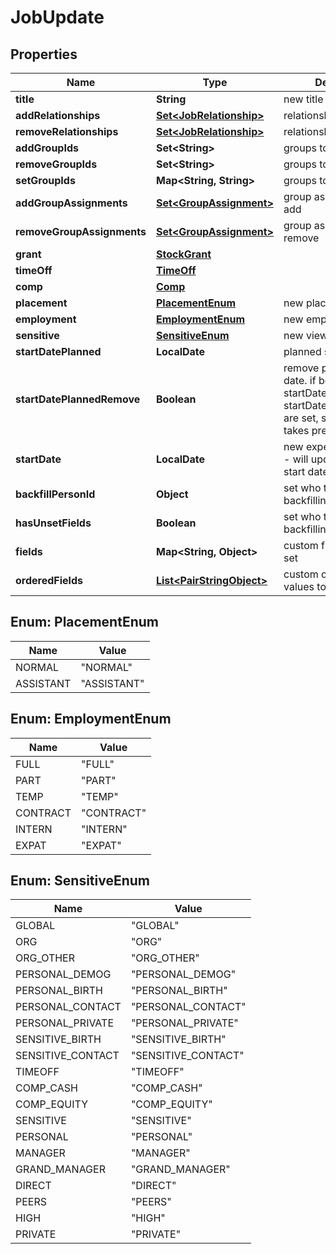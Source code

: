 

# JobUpdate


## Properties

| Name | Type | Description | Notes |
|------------ | ------------- | ------------- | -------------|
|**title** | **String** | new title |  [optional] |
|**addRelationships** | [**Set&lt;JobRelationship&gt;**](JobRelationship.md) | relationships to add |  [optional] |
|**removeRelationships** | [**Set&lt;JobRelationship&gt;**](JobRelationship.md) | relationships to remove |  [optional] |
|**addGroupIds** | **Set&lt;String&gt;** | groups to add |  [optional] |
|**removeGroupIds** | **Set&lt;String&gt;** | groups to remove |  [optional] |
|**setGroupIds** | **Map&lt;String, String&gt;** | groups to set |  [optional] |
|**addGroupAssignments** | [**Set&lt;GroupAssignment&gt;**](GroupAssignment.md) | group assignments to add |  [optional] |
|**removeGroupAssignments** | [**Set&lt;GroupAssignment&gt;**](GroupAssignment.md) | group assignments to remove |  [optional] |
|**grant** | [**StockGrant**](StockGrant.md) |  |  [optional] |
|**timeOff** | [**TimeOff**](TimeOff.md) |  |  [optional] |
|**comp** | [**Comp**](Comp.md) |  |  [optional] |
|**placement** | [**PlacementEnum**](#PlacementEnum) | new placement |  [optional] |
|**employment** | [**EmploymentEnum**](#EmploymentEnum) | new employment status |  [optional] |
|**sensitive** | [**SensitiveEnum**](#SensitiveEnum) | new view sensitivity |  [optional] |
|**startDatePlanned** | **LocalDate** | planned start date |  [optional] |
|**startDatePlannedRemove** | **Boolean** | remove planned start date. if both startDatePlanned and startDatePlannedRemove are set, startDatePlanned takes precedence |  [optional] |
|**startDate** | **LocalDate** | new expected start date - will update to person start date in future |  [optional] |
|**backfillPersonId** | **Object** | set who this job is backfilling |  [optional] |
|**hasUnsetFields** | **Boolean** | set who this job is backfilling |  [optional] |
|**fields** | **Map&lt;String, Object&gt;** | custom fields values to set |  [optional] |
|**orderedFields** | [**List&lt;PairStringObject&gt;**](PairStringObject.md) | custom ordered fields values to set |  [optional] |



## Enum: PlacementEnum

| Name | Value |
|---- | -----|
| NORMAL | &quot;NORMAL&quot; |
| ASSISTANT | &quot;ASSISTANT&quot; |



## Enum: EmploymentEnum

| Name | Value |
|---- | -----|
| FULL | &quot;FULL&quot; |
| PART | &quot;PART&quot; |
| TEMP | &quot;TEMP&quot; |
| CONTRACT | &quot;CONTRACT&quot; |
| INTERN | &quot;INTERN&quot; |
| EXPAT | &quot;EXPAT&quot; |



## Enum: SensitiveEnum

| Name | Value |
|---- | -----|
| GLOBAL | &quot;GLOBAL&quot; |
| ORG | &quot;ORG&quot; |
| ORG_OTHER | &quot;ORG_OTHER&quot; |
| PERSONAL_DEMOG | &quot;PERSONAL_DEMOG&quot; |
| PERSONAL_BIRTH | &quot;PERSONAL_BIRTH&quot; |
| PERSONAL_CONTACT | &quot;PERSONAL_CONTACT&quot; |
| PERSONAL_PRIVATE | &quot;PERSONAL_PRIVATE&quot; |
| SENSITIVE_BIRTH | &quot;SENSITIVE_BIRTH&quot; |
| SENSITIVE_CONTACT | &quot;SENSITIVE_CONTACT&quot; |
| TIMEOFF | &quot;TIMEOFF&quot; |
| COMP_CASH | &quot;COMP_CASH&quot; |
| COMP_EQUITY | &quot;COMP_EQUITY&quot; |
| SENSITIVE | &quot;SENSITIVE&quot; |
| PERSONAL | &quot;PERSONAL&quot; |
| MANAGER | &quot;MANAGER&quot; |
| GRAND_MANAGER | &quot;GRAND_MANAGER&quot; |
| DIRECT | &quot;DIRECT&quot; |
| PEERS | &quot;PEERS&quot; |
| HIGH | &quot;HIGH&quot; |
| PRIVATE | &quot;PRIVATE&quot; |



